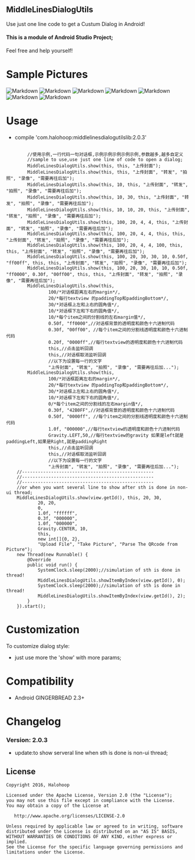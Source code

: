 ## MiddleLinesDialogUtils

Use just one line code to get a Custum Dialog in Android!

#### This is a module of Android Studio Project;

Feel free and help yourself!
## 
# Sample Pictures
![Markdown](http://i4.piimg.com/8359/982d53b5a0f7a127.gif)
![Markdown](http://i4.piimg.com/8359/d7b105b029635df4.jpg)
![Markdown](http://i4.piimg.com/8359/7dac0b579ba21ef5.jpg)
![Markdown](http://i4.piimg.com/8359/bfff4e23bdf9648c.jpg)
![Markdown](http://i4.piimg.com/8359/7ae09a6fc7a7781f.jpg)
![Markdown](http://i4.piimg.com/8359/8b819b19131d2b2d.jpg)
![Markdown](http://i4.piimg.com/8359/5bfc4381d23f0d35.jpg)
## 
# Usage
* compile 'com.halohoop:middlelinesdialogutilslib:2.0.3'
<pre><code>
        //使用示例,一行代码一句对话框,示例示例示例示例示例,参数越多,越多自定义
        //sample to use,use just one line of code to open a dialog;
        MiddleLinesDialogUtils.show(this, this, "上传封面");
        MiddleLinesDialogUtils.show(this, this, "上传封面", "转发", "拍照", "录像", "需要再往后加");
        MiddleLinesDialogUtils.show(this, 10, this, "上传封面", "转发", "拍照", "录像", "需要再往后加");
        MiddleLinesDialogUtils.show(this, 10, 30, this, "上传封面", "转发", "拍照", "录像", "需要再往后加");
        MiddleLinesDialogUtils.show(this, 10, 10, 20, this, "上传封面", "转发", "拍照", "录像", "需要再往后加");
        MiddleLinesDialogUtils.show(this, 100, 20, 4, 4, this, "上传封面", "转发", "拍照", "录像", "需要再往后加");
        MiddleLinesDialogUtils.show(this, 100, 20, 4, 4, this, this, "上传封面", "转发", "拍照", "录像", "需要再往后加");
        MiddleLinesDialogUtils.show(this, 100, 20, 4, 4, 100, this, this, "上传封面", "转发", "拍照", "录像", "需要再往后加");
        MiddleLinesDialogUtils.show(this, 100, 20, 30, 30, 10, 0.50f, "ff00ff", this, this, "上传封面", "转发", "拍照", "录像", "需要再往后加");
        MiddleLinesDialogUtils.show(this, 100, 20, 30, 10, 10, 0.50f, "ff0000", 0.30f, "00ff00", this, this, "上传封面", "转发", "拍照", "录像", "需要再往后加");
        MiddleLinesDialogUtils.show(this,
                100/*对话框距离左右的margin*/,
                20/*每行textview 的paddingTop和paddingBottom*/,
                30/*对话框上左和上右的圆角值*/,
                10/*对话框下左和下右的圆角值*/,
                10/*每个item之间的分割线的左右margin值*/,
                0.50f, "ff0000",//对话框背景的透明度和颜色十六进制代码
                0.30f, "00ff00", //每个item之间的分割线透明度和颜色十六进制代码
                0.20f, "0000ff",//每行textview的透明度和颜色十六进制代码
                this,//点击监听回调
                this,//对话框取消监听回调
                //以下为设置每一行的文字
                "上传封面", "转发", "拍照", "录像", "需要再往后加...");
        MiddleLinesDialogUtils.show(this,
                100/*对话框距离左右的margin*/,
                20/*每行textview 的paddingTop和paddingBottom*/,
                30/*对话框上左和上右的圆角值*/,
                10/*对话框下左和下右的圆角值*/,
                0/*每个item之间的分割线的左右margin值*/,
                0.30f, "42B0FF",//对话框背景的透明度和颜色十六进制代码
                0.50f, "0000ff", //每个item之间的分割线透明度和颜色十六进制代码
                1.0f, "000000",//每行textview的透明度和颜色十六进制代码
                Gravity.LEFT,50,//每行textview的gravity 如果是left就是paddingLeft,如果是Right,就是paddingRight
                this,//点击监听回调
                this,//对话框取消监听回调
                //以下为设置每一行的文字
                "上传封面", "转发", "拍照", "录像", "需要再往后加...");
	//--------------------------------------------------
	//--------------------------------------------------
	//--------------------------------------------------
	//or when you want several line to show after sth is done in non-ui thread;
    MiddleLinesDialogUtils.show(view.getId(), this, 20, 30,
            20, 20,
            0,
            1.0f, "ffffff",
            0.3f, "000000",
            1.0f, "000000",
            Gravity.CENTER, 10,
            this,
            new int[]{0, 2},
            "Upload File", "Take Picture", "Parse The QRcode from Picture");
    new Thread(new Runnable() {
        @Override
        public void run() {
            SystemClock.sleep(2000);//simulation of sth is done in thread!
            MiddleLinesDialogUtils.showItemByIndex(view.getId(), 0);
            SystemClock.sleep(2000);//simulation of sth is done in thread!
            MiddleLinesDialogUtils.showItemByIndex(view.getId(), 2);
        }
    }).start();
</code></pre>

# Customization

To customize dialog style:

  * just use more the 'show' with more params; 

# Compatibility
  
  * Android GINGERBREAD 2.3+

# Changelog
### Version: 2.0.3

  * update:to show serveral line when sth is done is non-ui thread; 

## License

    Copyright 2016, Halohoop

    Licensed under the Apache License, Version 2.0 (the "License");
    you may not use this file except in compliance with the License.
    You may obtain a copy of the License at

       http://www.apache.org/licenses/LICENSE-2.0

    Unless required by applicable law or agreed to in writing, software
    distributed under the License is distributed on an "AS IS" BASIS,
    WITHOUT WARRANTIES OR CONDITIONS OF ANY KIND, either express or implied.
    See the License for the specific language governing permissions and
    limitations under the License.
